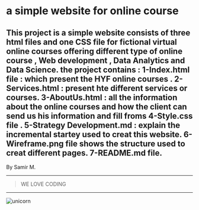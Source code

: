 # a simple website for online course


This project is a simple website consists of three html files and one CSS file  for fictional virtual online courses offering different type of online course , Web development ,     Data Analytics and Data Science.
 the project contains : 
 1-Index.html file : which present the HYF online courses .
 2-Services.html : present hte different services or courses.
 3-AboutUs.html : all the information about the online courses and how the client can send us his information and fill froms 
 4-Style.css file .
 5-Strategy Development.md : explain the incremental startey used to creat this website.
 6-Wireframe.png file shows the structure used to creat different pages.
 7-README.md file.
 ---
 By Samir M.
 

---
> WE LOVE CODING 
---
![unicorn](https://encrypted-tbn0.gstatic.com/images?q=tbn%3AANd9GcTOeWdAhCsiAJC1aVYu4NZ_Vqk_WngboQyYlrOm0ZQCzbQmtcSHXNj6ROSnIGsCOFasoFQFxPHe&usqp=CAc)
